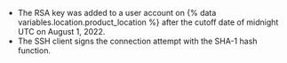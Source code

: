 * The RSA key was added to a user account on {% data variables.location.product_location %} after the cutoff date of midnight UTC on August 1, 2022.
* The SSH client signs the connection attempt with the SHA-1 hash function.
